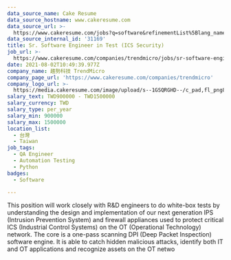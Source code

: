 ```yaml
---
data_source_name: Cake Resume
data_source_hostname: www.cakeresume.com
data_source_url: >-
  https://www.cakeresume.com/jobs?q=software&refinementList%5Blang_name%5D%5B0%5D=English&refinementList%5Bsalary_type%5D=per_year&range%5Bsalary_range%5D%5Bmin%5D=1000000&page=2
data_source_internal_id: '31169'
title: Sr. Software Engineer in Test (ICS Security)
job_url: >-
  https://www.cakeresume.com/companies/trendmicro/jobs/sr-software-engineer-in-test-ics-security
date: 2021-08-02T10:49:39.977Z
company_name: 趨勢科技 TrendMicro
company_page_url: 'https://www.cakeresume.com/companies/trendmicro'
company_logo_url: >-
  https://media.cakeresume.com/image/upload/s--1GSQRGHD--/c_pad,fl_png8,h_200,w_200/v1536046772/i1wwlco86slotrkxcujd.png
salary_text: TWD900000 - TWD1500000
salary_currency: TWD
salary_type: per_year
salary_min: 900000
salary_max: 1500000
location_list:
  - 台灣
  - Taiwan
job_tags:
  - QA Engineer
  - Automation Testing
  - Python
badges:
  - Software

---
```


This position will work closely with R&D engineers to do white-box tests by understanding the design and implementation of our next generation IPS (Intrusion Prevention System) and firewall appliances used to protect critical ICS (Industrial Control Systems) on the OT (Operational Technology) network. The core is a one-pass scanning DPI (Deep Packet Inspection) software engine. It is able to catch hidden malicious attacks, identify both IT and OT applications and recognize assets on the OT netwo